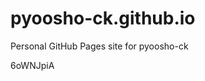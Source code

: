 # pyoosho-ck.github.io
Personal GitHub Pages site for pyoosho-ck

































6oWNJpiA
